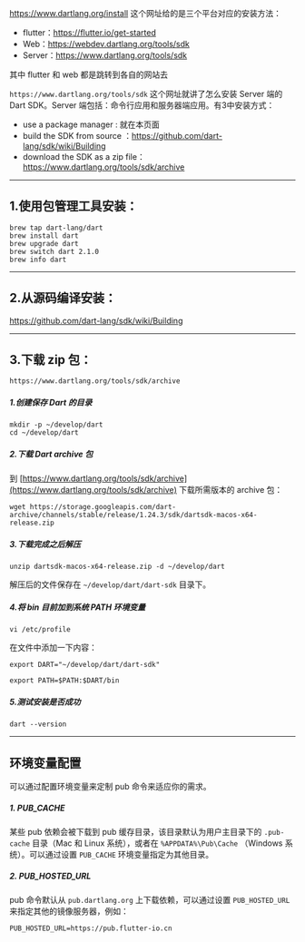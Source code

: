 https://www.dartlang.org/install 这个网址给的是三个平台对应的安装方法：

* flutter：https://flutter.io/get-started
* Web：https://webdev.dartlang.org/tools/sdk
* Server：https://www.dartlang.org/tools/sdk

其中 flutter 和 web 都是跳转到各自的网站去

`https://www.dartlang.org/tools/sdk` 这个网址就讲了怎么安装 Server 端的 Dart SDK。Server 端包括：命令行应用和服务器端应用。有3中安装方式：
* use a package manager : 就在本页面
* build the SDK from source ：https://github.com/dart-lang/sdk/wiki/Building
* download the SDK as a zip file：https://www.dartlang.org/tools/sdk/archive

---

## 1.使用包管理工具安装：

```
brew tap dart-lang/dart
brew install dart
brew upgrade dart
brew switch dart 2.1.0
brew info dart
```

---

## 2.从源码编译安装：

https://github.com/dart-lang/sdk/wiki/Building

---

## 3.下载 zip 包：

`https://www.dartlang.org/tools/sdk/archive`

##### 1.创建保存 Dart 的目录

```
mkdir -p ~/develop/dart
cd ~/develop/dart
```

##### 2.下载 Dart archive 包

到 [https://www.dartlang.org/tools/sdk/archive](https://www.dartlang.org/tools/sdk/archive) 下载所需版本的 archive 包：

```
wget https://storage.googleapis.com/dart-archive/channels/stable/release/1.24.3/sdk/dartsdk-macos-x64-release.zip
```

##### 3.下载完成之后解压

```
unzip dartsdk-macos-x64-release.zip -d ~/develop/dart
```

解压后的文件保存在 `~/develop/dart/dart-sdk` 目录下。

##### 4.将 bin 目前加到系统 PATH 环境变量

```
vi /etc/profile
```

在文件中添加一下内容：

```
export DART="~/develop/dart/dart-sdk"

export PATH=$PATH:$DART/bin
```

##### 5.测试安装是否成功

```
dart --version
```

---

## 环境变量配置

可以通过配置环境变量来定制 pub 命令来适应你的需求。

##### 1. PUB_CACHE

某些 pub 依赖会被下载到 pub 缓存目录，该目录默认为用户主目录下的 `.pub-cache` 目录（Mac 和 Linux 系统），或者在 `%APPDATA%\Pub\Cache` （Windows 系统）。可以通过设置 `PUB_CACHE` 环境变量指定为其他目录。

##### 2. PUB_HOSTED_URL

pub 命令默认从 `pub.dartlang.org` 上下载依赖，可以通过设置 `PUB_HOSTED_URL` 来指定其他的镜像服务器，例如：

`PUB_HOSTED_URL=https://pub.flutter-io.cn`

